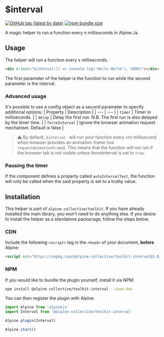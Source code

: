 # $interval

[![GitHub tag (latest by date)](https://img.shields.io/npm/v/@alpine-collective/toolkit-interval)](https://www.npmjs.com/package/@alpine-collective/toolkit-interval)
[![npm bundle size](https://img.shields.io/bundlephobia/minzip/@alpine-collective/toolkit-interval?color=#0F0)](https://bundlephobia.com/result?p=@alpine-collective/toolkit-interval)

A magic helper to run a function every n milliseconds in Alpine.Js.

## Usage
The helper will run a function every x milliseconds.

```html
<div x-init="$interval(() => console.log('Hello World'), 1000)"></div>
```

The first parameter of the helper is the function to run while the second parameter is the interval.

### Advanced usage
It's possible to use a config object as a second parameter to specify additional options:
| Property | Description |
| --- | --- |
| `timer` | Timer in milliseconds.  |
| `delay` | Delay the first run. N.B. The first run is also delayed by the timer time. |
| `forceInterval` |  Ignore the browser animation request mechanism. Default is false |

> ⚠️ By default, `$interval ` will run your function every `nth` millisecond when browser provides an animation frame (via `requestAnimationFrame`). This means that the function will not run if the browser tab is not visible unless forceInterval is set to `true`.

### Pausing the timer

If the component defines a property called `autoIntervalTest`, the function will only be called when the said property is set to a truthy value.

## Installation

This helper is part of `alpine-collective/toolkit`. If you have already installed the main library, you won't need to do anything else. If you desire to install the helper as a standalone packacage, follow the steps below.

### CDN

Include the following `<script>` tag in the `<head>` of your document, **before** Alpine:

```html
<script src="https://unpkg.com/@alpine-collective/toolkit-interval@1.0.0/dist/cdn.min.js" defer></script>
```

### NPM

If you would like to bundle the plugin yourself, install it via NPM:

```bash
npm install @alpine-collective/toolkit-interval --save-dev
```

You can then register the plugin with Alpine:

```js
import Alpine from 'alpinejs'
import Interval from '@alpine-collective/toolkit-interval'

Alpine.plugin(Interval)

Alpine.start()
```
